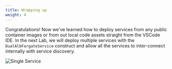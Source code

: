 ```yaml
---
title: Wrapping up
weight: 4
---
```


Congratulations! Now we've learned how to deploy services from any public container images or from out local code assets straight from the VSCode IDE. In the next Lab, we will deploy multiple services with the `DualAlbFargateService` construct and allow all the services to inter-connect internally with service discovery.

![Single Service](/images/single-service.svg)
